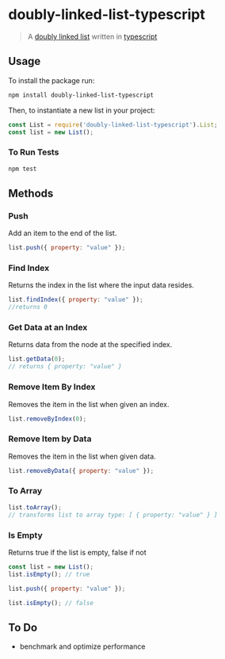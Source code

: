 # doubly-linked-list-typescript

>A [doubly linked list](https://en.wikipedia.org/wiki/Doubly_linked_list) written in [typescript](https://www.typescriptlang.org/)

## Usage

To install the package run:

```bash
npm install doubly-linked-list-typescript
```
Then, to instantiate a new list in your project:
```js
const List = require('doubly-linked-list-typescript').List;
const list = new List();
```

### To Run Tests
```bash
npm test
```

## Methods

### Push
Add an item to the end of the list.
```js
list.push({ property: "value" });
```

### Find Index
Returns the index in the list where the input data resides.
```js
list.findIndex({ property: "value" });
//returns 0
```

### Get Data at an Index
Returns data from the node at the specified index.
```js
list.getData(0);
// returns { property: "value" }
```

### Remove Item By Index
Removes the item in the list when given an index.
```js
list.removeByIndex(0);
```

### Remove Item by Data
Removes the item in the list when given data.
```js
list.removeByData({ property: "value" });
```

### To Array
```js
list.toArray();
// transforms list to array type: [ { property: "value" } ]
```

### Is Empty
Returns true if the list is empty, false if not
```js
const list = new List();
list.isEmpty(); // true

list.push({ property: "value" });

list.isEmpty(); // false
```

## To Do
* benchmark and optimize performance
